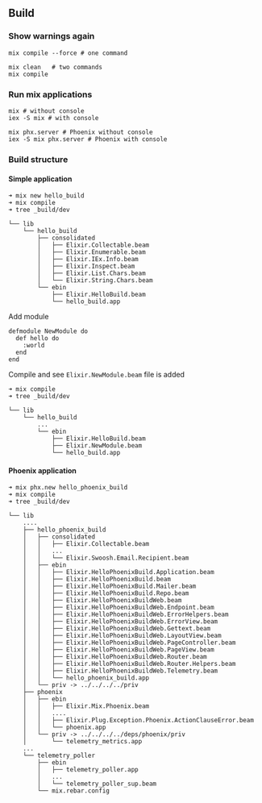 ## Build

### Show warnings again

    mix compile --force # one command

    mix clean   # two commands
    mix compile

### Run mix applications

    mix # without console
    iex -S mix # with console

    mix phx.server # Phoenix without console
    iex -S mix phx.server # Phoenix with console

### Build structure

#### Simple application

    ➜ mix new hello_build
    ➜ mix compile
    ➜ tree _build/dev

    └── lib
        └── hello_build
            ├── consolidated
            │   ├── Elixir.Collectable.beam
            │   ├── Elixir.Enumerable.beam
            │   ├── Elixir.IEx.Info.beam
            │   ├── Elixir.Inspect.beam
            │   ├── Elixir.List.Chars.beam
            │   └── Elixir.String.Chars.beam
            └── ebin
                ├── Elixir.HelloBuild.beam
                └── hello_build.app

Add module

    defmodule NewModule do
      def hello do
        :world
      end
    end

Compile and see `Elixir.NewModule.beam` file is added

    ➜ mix compile
    ➜ tree _build/dev

    └── lib
        └── hello_build
            ...
            └── ebin
                ├── Elixir.HelloBuild.beam
                ├── Elixir.NewModule.beam
                └── hello_build.app

#### Phoenix application

    ➜ mix phx.new hello_phoenix_build
    ➜ mix compile
    ➜ tree _build/dev

    └── lib
        ....
        ├── hello_phoenix_build
        │   ├── consolidated
        │   │   ├── Elixir.Collectable.beam
        │   │   ...
        │   │   └── Elixir.Swoosh.Email.Recipient.beam
        │   ├── ebin
        │   │   ├── Elixir.HelloPhoenixBuild.Application.beam
        │   │   ├── Elixir.HelloPhoenixBuild.beam
        │   │   ├── Elixir.HelloPhoenixBuild.Mailer.beam
        │   │   ├── Elixir.HelloPhoenixBuild.Repo.beam
        │   │   ├── Elixir.HelloPhoenixBuildWeb.beam
        │   │   ├── Elixir.HelloPhoenixBuildWeb.Endpoint.beam
        │   │   ├── Elixir.HelloPhoenixBuildWeb.ErrorHelpers.beam
        │   │   ├── Elixir.HelloPhoenixBuildWeb.ErrorView.beam
        │   │   ├── Elixir.HelloPhoenixBuildWeb.Gettext.beam
        │   │   ├── Elixir.HelloPhoenixBuildWeb.LayoutView.beam
        │   │   ├── Elixir.HelloPhoenixBuildWeb.PageController.beam
        │   │   ├── Elixir.HelloPhoenixBuildWeb.PageView.beam
        │   │   ├── Elixir.HelloPhoenixBuildWeb.Router.beam
        │   │   ├── Elixir.HelloPhoenixBuildWeb.Router.Helpers.beam
        │   │   ├── Elixir.HelloPhoenixBuildWeb.Telemetry.beam
        │   │   └── hello_phoenix_build.app
        │   └── priv -> ../../../../priv
        ├── phoenix
        │   ├── ebin
        │   │   ├── Elixir.Mix.Phoenix.beam
        │   │   ....
        │   │   ├── Elixir.Plug.Exception.Phoenix.ActionClauseError.beam
        │   │   └── phoenix.app
        │   └── priv -> ../../../../deps/phoenix/priv
        │       └── telemetry_metrics.app
        ...
        └── telemetry_poller
            ├── ebin
            │   ├── telemetry_poller.app
            │   ...
            │   └── telemetry_poller_sup.beam
            └── mix.rebar.config
